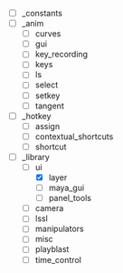 - [ ] _constants
- [ ] _anim
  - [ ] curves
  - [ ] gui
  - [ ] key_recording
  - [ ] keys
  - [ ] ls
  - [ ] select
  - [ ] setkey
  - [ ] tangent
- [ ] _hotkey
    - [ ] assign
    - [ ] contextual_shortcuts
    - [ ] shortcut
- [ ] _library
  - [ ] ui
    - [X] layer
    - [ ] maya_gui
    - [ ] panel_tools
  - [ ] camera
  - [ ] lssl
  - [ ] manipulators
  - [ ] misc
  - [ ] playblast
  - [ ] time_control